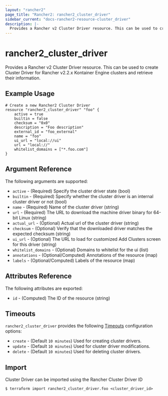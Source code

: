 ```yaml
---
layout: "rancher2"
page_title: "Rancher2: rancher2_cluster_driver"
sidebar_current: "docs-rancher2-resource-cluster_driver"
description: |-
  Provides a Rancher v2 Cluster Driver resource. This can be used to create Cluster Driver for Rancher v2 Kontainer Engine clusters and retrieve their information.
---
```


# rancher2\_cluster\_driver

Provides a Rancher v2 Cluster Driver resource. This can be used to create Cluster Driver for Rancher v2.2.x Kontainer Engine clusters and retrieve their information.

## Example Usage

```hcl
# Create a new Rancher2 Cluster Driver
resource "rancher2_cluster_driver" "foo" {
    active = true
    builtin = false
    checksum = "0x0"
    description = "Foo description"
    external_id = "foo_external"
    name = "foo"
    ui_url = "local://ui"
    url = "local://"
    whitelist_domains = ["*.foo.com"]
}
```

## Argument Reference

The following arguments are supported:

* `active` - (Required) Specify the cluster driver state (bool)
* `builtin` - (Required) Specify whether the cluster driver is an internal cluster driver or not (bool)
* `name` - (Required) Name of the cluster driver (string)
* `url` - (Required) The URL to download the machine driver binary for 64-bit Linux (string)
* `actual_url` - (Optional) Actual url of the cluster driver (string)
* `checksum` - (Optional) Verify that the downloaded driver matches the expected checksum (string)
* `ui_url` - (Optional) The URL to load for customized Add Clusters screen for this driver (string)
* `whitelist_domains` - (Optional) Domains to whitelist for the ui (list)
* `annotations` - (Optional/Computed) Annotations of the resource (map)
* `labels` - (Optional/Computed) Labels of the resource (map)

## Attributes Reference

The following attributes are exported:

* `id` - (Computed) The ID of the resource (string)

## Timeouts

`rancher2_cluster_driver` provides the following
[Timeouts](https://www.terraform.io/docs/configuration/resources.html#operation-timeouts) configuration options:

- `create` - (Default `10 minutes`) Used for creating cluster drivers.
- `update` - (Default `10 minutes`) Used for cluster driver modifications.
- `delete` - (Default `10 minutes`) Used for deleting cluster drivers.

## Import

Cluster Driver can be imported using the Rancher Cluster Driver ID

```
$ terraform import rancher2_cluster_driver.foo <cluster_driver_id>
```
